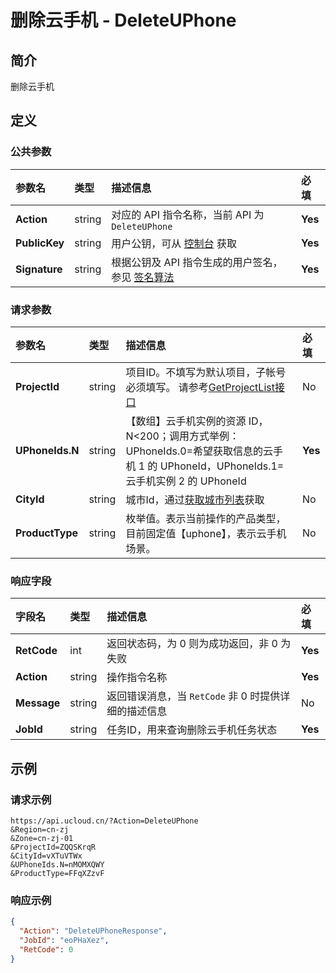 # 删除云手机 - DeleteUPhone

## 简介

删除云手机









## 定义

### 公共参数

| 参数名 | 类型 | 描述信息 | 必填 |
|:---|:---|:---|:---|
| **Action**     | string  | 对应的 API 指令名称，当前 API 为 `DeleteUPhone`                        | **Yes** |
| **PublicKey**  | string  | 用户公钥，可从 [控制台](https://console.ucloud.cn/uapi/apikey) 获取                                             | **Yes** |
| **Signature**  | string  | 根据公钥及 API 指令生成的用户签名，参见 [签名算法](api/summary/signature.md)  | **Yes** |

### 请求参数

| 参数名 | 类型 | 描述信息 | 必填 |
|:---|:---|:---|:---|
| **ProjectId** | string | 项目ID。不填写为默认项目，子帐号必须填写。 请参考[GetProjectList接口](https://docs.ucloud.cn/api/summary/get_project_list) |No|
| **UPhoneIds.N** | string | 【数组】云手机实例的资源 ID，N<200；调用方式举例：UPhoneIds.0=希望获取信息的云手机 1 的 UPhoneId，UPhoneIds.1=云手机实例 2 的 UPhoneId |**Yes**|
| **CityId** | string | 城市Id，通过[获取城市列表](https://docs.ucloud.cn/api/uphone-api/describe_u_phone_cities)获取 |No|
| **ProductType** | string | 枚举值。表示当前操作的产品类型，目前固定值【uphone】，表示云手机场景。 |No|

### 响应字段

| 字段名 | 类型 | 描述信息 | 必填 |
|:---|:---|:---|:---|
| **RetCode** | int | 返回状态码，为 0 则为成功返回，非 0 为失败 |**Yes**|
| **Action** | string | 操作指令名称 |**Yes**|
| **Message** | string | 返回错误消息，当 `RetCode` 非 0 时提供详细的描述信息 |No|
| **JobId** | string | 任务ID，用来查询删除云手机任务状态 |**Yes**|




## 示例

### 请求示例
    
```
https://api.ucloud.cn/?Action=DeleteUPhone
&Region=cn-zj
&Zone=cn-zj-01
&ProjectId=ZQQSKrqR
&CityId=vXTuVTWx
&UPhoneIds.N=nMOMXQWY
&ProductType=FFqXZzvF
```

### 响应示例
    
```json
{
  "Action": "DeleteUPhoneResponse",
  "JobId": "eoPHaXez",
  "RetCode": 0
}
```






